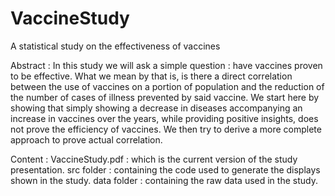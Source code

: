# VaccineStudy
A statistical study on the effectiveness of vaccines

Abstract :
In this study we will ask a simple question : have vaccines proven to be effective. What we mean by that is, is there a direct correlation between the use of vaccines on a portion of population and the reduction of the number of cases of illness prevented by said vaccine. 
We start here by showing that simply showing a decrease in diseases accompanying an increase in vaccines over the years, while providing positive insights, does not prove the efficiency of vaccines. We then try to derive a more complete approach to prove actual correlation.


Content : 
VaccineStudy.pdf : which is the current version of the study presentation.
src folder : containing the code used to generate the displays shown in the study.
data folder : containing the raw data used in the study.
